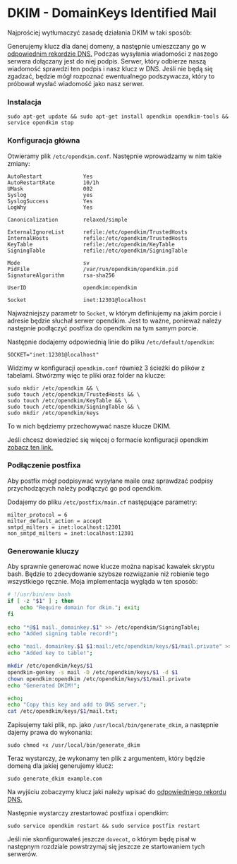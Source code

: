 # DKIM -  DomainKeys Identified Mail

Najprościej wytłumaczyć zasadę działania DKIM w taki sposób:

Generujemy klucz dla danej domeny, a następnie umieszczany go w [odpowiednim rekordzie DNS.](https://github.com/CodersCommunity/mail-server/blob/master/dns.md#dkim)
Podczas wysyłania wiadomości z naszego serwera dołączany jest do niej podpis. Serwer, który odbierze naszą wiadomość sprawdzi ten podpis i nasz klucz w DNS.
Jeśli nie będą się zgadzać, będzie mógł rozpoznać ewentualnego podszywacza, który to próbował wysłać wiadomość jako nasz serwer.


### Instalacja
```
sudo apt-get update && sudo apt-get install opendkim opendkim-tools && service opendkim stop
```

### Konfiguracja główna

Otwieramy plik `/etc/opendkim.conf`. Następnie wprowadzamy w nim takie zmiany:
```
AutoRestart             Yes
AutoRestartRate         10/1h
UMask                   002
Syslog                  yes
SyslogSuccess           Yes
LogWhy                  Yes

Canonicalization        relaxed/simple

ExternalIgnoreList      refile:/etc/opendkim/TrustedHosts
InternalHosts           refile:/etc/opendkim/TrustedHosts
KeyTable                refile:/etc/opendkim/KeyTable
SigningTable            refile:/etc/opendkim/SigningTable

Mode                    sv
PidFile                 /var/run/opendkim/opendkim.pid
SignatureAlgorithm      rsa-sha256

UserID                  opendkim:opendkim

Socket                  inet:12301@localhost
```

Najważniejszy parametr to `Socket`, w którym definiujemy na jakim porcie i adresie będzie słuchał serwer opendkim. 
Jest to ważne, ponieważ należy następnie podłączyć postfixa do opendkim na tym samym porcie.

Następnie dodajemy odpowiednią linie do pliku `/etc/default/opendkim`:
```
SOCKET="inet:12301@localhost"
```

Widzimy w konfiguracji `opendkim.conf` również 3 ścieżki do plików z tabelami. Stwórzmy więc te pliki oraz folder na klucze:
```
sudo mkdir /etc/opendkim && \
sudo touch /etc/opendkim/TrustedHosts && \
sudo touch /etc/opendkim/KeyTable && \
sudo touch /etc/opendkim/SigningTable && \
sudo mkdir /etc/opendkim/keys
```

To w nich będziemy przechowywać nasze klucze DKIM.

Jeśli chcesz dowiedzieć się więcej o formacie konfiguracji opendkim [zobacz ten link.](http://www.opendkim.org/opendkim.conf.5.html)



### Podłączenie postfixa

Aby postfix mógł podpisywać wysyłane maile oraz sprawdzać podpisy przychodzących należy podłączyć go pod opendkim.

Dodajemy do pliku `/etc/postfix/main.cf` następujące parametry:
```
milter_protocol = 6
milter_default_action = accept
smtpd_milters = inet:localhost:12301
non_smtpd_milters = inet:localhost:12301
```


### Generowanie kluczy 

Aby sprawnie generować nowe klucze można napisać kawałek skryptu bash. Będzie to zdecydowanie szybsze rozwiązanie niż robienie tego wszystkiego ręcznie.
Moja implementacja wygląda w ten sposób:
```sh
# !/usr/bin/env bash
if [ -z "$1" ] ; then 
    echo "Require domain for dkim."; exit; 
fi  
 
echo "*@$1 mail._domainkey.$1" >> /etc/opendkim/SigningTable; 
echo "Added signing table record!"; 

echo "mail._domainkey.$1 $1:mail:/etc/opendkim/keys/$1/mail.private" >> /etc/opendkim/KeyTable 
echo "Added key to table!"; 

mkdir /etc/opendkim/keys/$1 
opendkim-genkey -s mail -D /etc/opendkim/keys/$1 -d $1 
chown opendkim:opendkim /etc/opendkim/keys/$1/mail.private 
echo "Generated DKIM!"; 

echo; 
echo "Copy this key and add to DNS server."; 
cat /etc/opendkim/keys/$1/mail.txt;
```

Zapisujemy taki plik, np. jako `/usr/local/bin/generate_dkim`, a następnie dajemy prawa do wykonania:
```
sudo chmod +x /usr/local/bin/generate_dkim
```

Teraz wystarczy, że wykonamy ten plik z argumentem, który będzie domeną dla jakiej generujemy klucz:
```
sudo generate_dkim example.com
```
Na wyjściu zobaczymy klucz jaki należy wpisać do [odpowiedniego rekordu DNS.](https://github.com/CodersCommunity/mail-server/blob/master/dns.md#dkim)

Następnie wystarczy zrestartować postfixa i opendkim:
```
sudo service opendkim restart && sudo service postfix restart
```

Jeśli nie skonfigurowałeś jeszcze `dovecot`, o którym będę pisał w następnym rozdziale powstrzymaj się jeszcze ze startowaniem tych serwerów.
